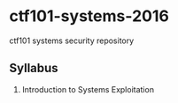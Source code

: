 # ctf101-systems-2016

ctf101 systems security repository

## Syllabus

1. Introduction to Systems Exploitation
